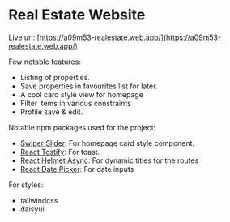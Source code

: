 # Real Estate Website

Live url: [https://a09m53-realestate.web.app/](https://a09m53-realestate.web.app/)

Few notable features:
- Listing of properties.
- Save properties in favourites list for later.
- A cool card style view for homepage
- Filter items in various constraints
- Profile save & edit.

Notable npm packages used for the project:

- [Swiper Slider](https://swiperjs.com/): For homepage card style component.
- [React Tostify](https://www.npmjs.com/package/react-toastify): For toast.
- [React Helmet Async](https://www.npmjs.com/package/react-helmet-async): For dynamic titles for the routes
- [React Date Picker](https://www.npmjs.com/package/react-datepicker): For date inputs

For styles:
- tailwindcss
- daisyui
